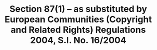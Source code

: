 ---
title: "Section 87(1) – as substituted by European Communities (Copyright and Related Rights) Regulations 2004, S.I. No. 16/2004"
draft: false
exceptions:
- info51
memberstates:
- IE
score: 3
compensation:
- No compensation
remarks: |
 


link: "http://www.bailii.org/ie/legis/num_reg/2004/0016.html "
---